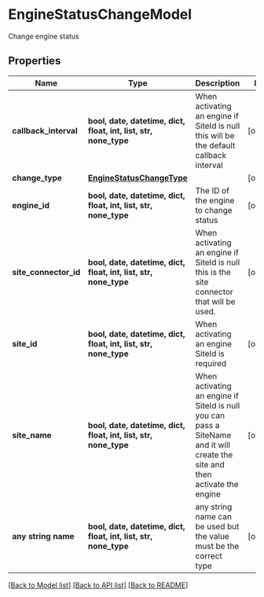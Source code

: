 # EngineStatusChangeModel

Change engine status

## Properties
Name | Type | Description | Notes
------------ | ------------- | ------------- | -------------
**callback_interval** | **bool, date, datetime, dict, float, int, list, str, none_type** | When activating an engine if SiteId is null this will be the default callback interval | [optional] 
**change_type** | [**EngineStatusChangeType**](EngineStatusChangeType.md) |  | [optional] 
**engine_id** | **bool, date, datetime, dict, float, int, list, str, none_type** | The ID of the engine to change status | [optional] 
**site_connector_id** | **bool, date, datetime, dict, float, int, list, str, none_type** | When activating an engine if SiteId is null this is the site connector that will be used. | [optional] 
**site_id** | **bool, date, datetime, dict, float, int, list, str, none_type** | When activating an engine SiteId is required | [optional] 
**site_name** | **bool, date, datetime, dict, float, int, list, str, none_type** | When activating an engine if SiteId is null you can pass a SiteName and it will create the site and then activate the engine | [optional] 
**any string name** | **bool, date, datetime, dict, float, int, list, str, none_type** | any string name can be used but the value must be the correct type | [optional]

[[Back to Model list]](../README.md#documentation-for-models) [[Back to API list]](../README.md#documentation-for-api-endpoints) [[Back to README]](../README.md)


